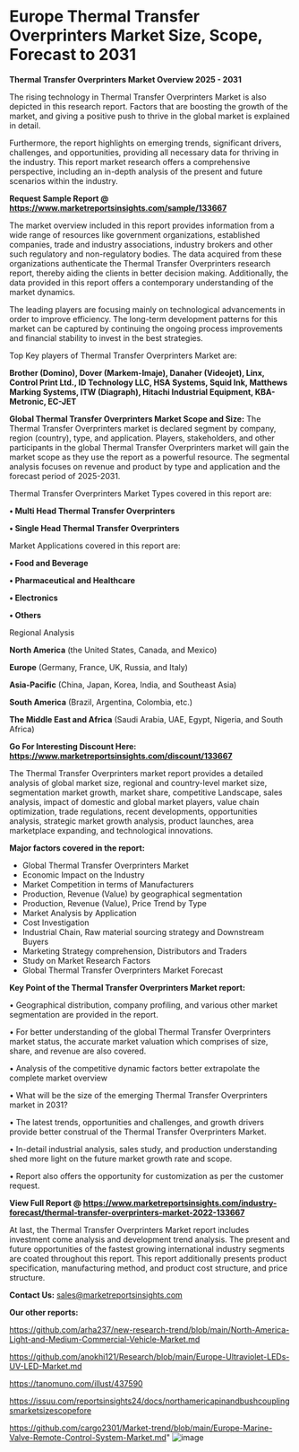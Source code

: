 # Europe Thermal Transfer Overprinters Market Size, Scope, Forecast to 2031

<Strong> Thermal Transfer Overprinters Market Overview 2025 - 2031</strong>

The rising technology in Thermal Transfer Overprinters Market is also depicted in this research report. Factors that are boosting the growth of the market, and giving a positive push to thrive in the global market is explained in detail.

Furthermore, the report highlights on emerging trends, significant drivers, challenges, and opportunities, providing all necessary data for thriving in the industry. This report market research offers a comprehensive perspective, including an in-depth analysis of the present and future scenarios within the industry.

<strong>Request Sample Report @ <a href=https://www.marketreportsinsights.com/sample/133667>https://www.marketreportsinsights.com/sample/133667</a></strong>

The market overview included in this report provides information from a wide range of resources like government organizations, established companies, trade and industry associations, industry brokers and other such regulatory and non-regulatory bodies. The data acquired from these organizations authenticate the Thermal Transfer Overprinters research report, thereby aiding the clients in better decision making. Additionally, the data provided in this report offers a contemporary understanding of the market dynamics.

The leading players are focusing mainly on technological advancements in order to improve efficiency. The long-term development patterns for this market can be captured by continuing the ongoing process improvements and financial stability to invest in the best strategies.

Top Key players of Thermal Transfer Overprinters Market are:

<strong>Brother (Domino), Dover (Markem-Imaje), Danaher (Videojet), Linx, Control Print Ltd., ID Technology LLC, HSA Systems, Squid Ink, Matthews Marking Systems, ITW (Diagraph), Hitachi Industrial Equipment, KBA-Metronic, EC-JET</strong>

<strong><b>Global Thermal Transfer Overprinters Market Scope and Size:</b></strong>
The Thermal Transfer Overprinters market is declared segment by company, region (country), type, and application. Players, stakeholders, and other participants in the global Thermal Transfer Overprinters market will gain the market scope as they use the report as a powerful resource. The segmental analysis focuses on revenue and product by type and application and the forecast period of 2025-2031.

Thermal Transfer Overprinters Market Types covered in this report are:

<strong>• Multi Head Thermal Transfer Overprinters

• Single Head Thermal Transfer Overprinters</strong>

Market Applications covered in this report are:

<strong>• Food and Beverage

• Pharmaceutical and Healthcare

• Electronics

• Others</strong> 

Regional Analysis

<strong>North America</strong> (the United States, Canada, and Mexico)

<strong>Europe</strong> (Germany, France, UK, Russia, and Italy)

<strong>Asia-Pacific</strong> (China, Japan, Korea, India, and Southeast Asia)

<strong>South America</strong> (Brazil, Argentina, Colombia, etc.)

<strong>The Middle East and Africa</strong> (Saudi Arabia, UAE, Egypt, Nigeria, and South Africa)

<strong>Go For Interesting Discount Here: <a href=https://www.marketreportsinsights.com/discount/133667>https://www.marketreportsinsights.com/discount/133667</a></strong>

The Thermal Transfer Overprinters market report provides a detailed analysis of global market size, regional and country-level market size, segmentation market growth, market share, competitive Landscape, sales analysis, impact of domestic and global market players, value chain optimization, trade regulations, recent developments, opportunities analysis, strategic market growth analysis, product launches, area marketplace expanding, and technological innovations.

<strong><b>Major factors covered in the report:</b></strong>
<ul>
  <li>Global Thermal Transfer Overprinters Market </li>
  <li>Economic Impact on the Industry</li>
  <li>Market Competition in terms of Manufacturers</li>
  <li>Production, Revenue (Value) by geographical segmentation</li>
  <li>Production, Revenue (Value), Price Trend by Type</li>
  <li>Market Analysis by Application</li>
  <li>Cost Investigation</li>
  <li>Industrial Chain, Raw material sourcing strategy and Downstream Buyers</li>
  <li>Marketing Strategy comprehension, Distributors and Traders</li>
  <li>Study on Market Research Factors</li>
  <li>Global Thermal Transfer Overprinters Market Forecast</li>
</ul>

<strong><b>Key Point of the Thermal Transfer Overprinters Market report:</b></strong>

• Geographical distribution, company profiling, and various other market segmentation are provided in the report.

• For better understanding of the global Thermal Transfer Overprinters market status, the accurate market valuation which comprises of size, share, and revenue are also covered.

• Analysis of the competitive dynamic factors better extrapolate the complete market overview

• What will be the size of the emerging Thermal Transfer Overprinters market in 2031?

• The latest trends, opportunities and challenges, and growth drivers provide better construal of the Thermal Transfer Overprinters Market.

• In-detail industrial analysis, sales study, and production understanding shed more light on the future market growth rate and scope.

• Report also offers the opportunity for customization as per the customer request.

<strong><b>View Full Report @ <a href=https://www.marketreportsinsights.com/industry-forecast/thermal-transfer-overprinters-market-2022-133667>https://www.marketreportsinsights.com/industry-forecast/thermal-transfer-overprinters-market-2022-133667</a></b></strong>


At last, the Thermal Transfer Overprinters Market report includes investment come analysis and development trend analysis. The present and future opportunities of the fastest growing international industry segments are coated throughout this report. This report additionally presents product specification, manufacturing method, and product cost structure, and price structure.

<strong>Contact Us:</strong>
sales@marketreportsinsights.com

<strong>Our other reports:</strong>

<a href=https://github.com/arha237/new-research-trend/blob/main/North-America-Light-and-Medium-Commercial-Vehicle-Market.md>https://github.com/arha237/new-research-trend/blob/main/North-America-Light-and-Medium-Commercial-Vehicle-Market.md</a>

<a href=https://github.com/anokhi121/Research/blob/main/Europe-Ultraviolet-LEDs-UV-LED-Market.md>https://github.com/anokhi121/Research/blob/main/Europe-Ultraviolet-LEDs-UV-LED-Market.md</a>

<a href=https://tanomuno.com/illust/437590>https://tanomuno.com/illust/437590</a>

<a href=https://issuu.com/reportsinsights24/docs/northamericapinandbushcouplingsmarketsizescopefore>https://issuu.com/reportsinsights24/docs/northamericapinandbushcouplingsmarketsizescopefore</a>

<a href=https://github.com/cargo2301/Market-trend/blob/main/Europe-Marine-Valve-Remote-Control-System-Market.md>https://github.com/cargo2301/Market-trend/blob/main/Europe-Marine-Valve-Remote-Control-System-Market.md</a>"
![image](https://github.com/user-attachments/assets/0caf851d-7fb7-4624-b40a-916b94a5436e)
